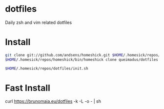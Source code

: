 # dotfiles
Daily zsh and vim related dotfiles

# Install
```bash
git clone git://github.com/andsens/homeshick.git $HOME/.homesick/repos/homeshick
$HOME/.homesick/repos/homeshick/bin/homeshick clone queimadus/dotfiles

$HOME/.homesick/repos/dotfiles/init.sh
```

# Fast Install
curl https://brunomaia.eu/dotfiles -k -L -o - | sh
